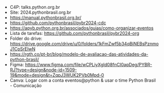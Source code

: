 - C4P: talks.python.org.br
- Site: 2024.pythonbrasil.org.br
- https://manual.pythonbrasil.org.br/
- https://github.com/pythonbrasil/pybr2024-cdc
- https://apyb.python.org.br/associados/guias/como-organizar-eventos
- Lista de tarefas: https://github.com/pythonbrasil/pybr2024-org
- Folder do drive: https://drive.google.com/drive/u/0/folders/1kFmZwf5b34qBiNEBsPznmoJ1CpSrEIwN
- https://rgth.co/pt-br/blog/modelo-de-avaliacao-das-atividades-da-python-brasil/
- Figma: https://www.figma.com/file/wCPLiyXgId08fnCI0apDeg/PYBR-RJ?type=design&node-id=1509-19&mode=design&t=ZqpJ3WUK2PVb0Mpd-0
- Canva: Logar com a conta eventos@python & usar o time Python Brasil - Comunicação
